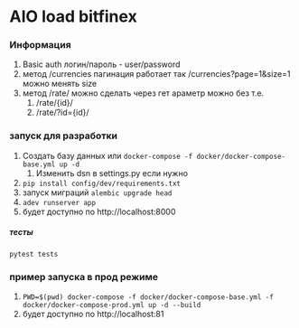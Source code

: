 # AIO load bitfinex

### Информация
1. Basic auth логин/пароль - user/password
2. метод /currencies пагинация работает так /currencies?page=1&size=1 можно менять size
3. метод /rate/ можно сделать через гет араметр можно без т.е.
    1. /rate/{id}/
    2. /rate/?id={id}/
    





### запуск для разработки
1. Создать базу данных или ```docker-compose -f docker/docker-compose-base.yml up -d```
    1. Изменить dsn в settings.py если нужно
2. ```pip install config/dev/requirements.txt```
3. запуск миграций ```alembic upgrade head```
4. ```adev runserver app```
5. будет доступно по http://localhost:8000

##### тесты
```pytest tests```

### пример запуска в прод режиме
1. ```PWD=$(pwd) docker-compose -f docker/docker-compose-base.yml -f docker/docker-compose-prod.yml up -d --build```
2. будет доступно по http://localhost:81
